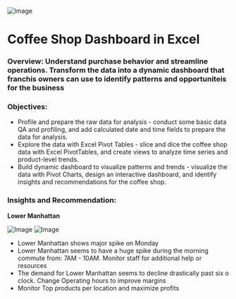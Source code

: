 ![Image](https://blog-assets.lightspeedhq.com/img/2021/03/b26bcdcf-blog_coffee-shop-equipment-list_1200x628.jpg)
# Coffee Shop Dashboard in Excel

### Overview: Understand purchase behavior and streamline operations. Transform the data into a dynamic dashboard that franchis owners can use to identify patterns and opportuniteis for the business

### Objectives:
* Profile and prepare the raw data for analysis - conduct some basic data QA and profiling, and add calculated date and time fields to prepare the data for analysis.
* Explore the data with Excel Pivot Tables - slice and dice the coffee shop data with Excel PivotTables, and create views to analyze time series and product-level trends.
* Build dynamic dashboard to visualize patterns and trends - visualize the data with Pivot Charts, design an interactive dashboard, and identify insights and recommendations for the coffee shop.

### Insights and Recommendation:
**Lower Manhattan**

![Image](https://github.com/user-attachments/assets/520965e9-9047-4bbb-8b1b-5d7f188e5695) 
![Image](https://github.com/user-attachments/assets/7c88cc0e-76bd-47e8-9d33-d241a38dd403)
* Lower Manhattan shows major spike on Monday
* Lower Manhattan seems to have a huge spike during the morning commute from: 7AM - 10AM. Monitor staff for additional help or resources
* The demand for Lower Manhattan seems to decline drastically past six o clock. Change Operating hours to improve margins
* Monitor Top products per location and maximize profits


